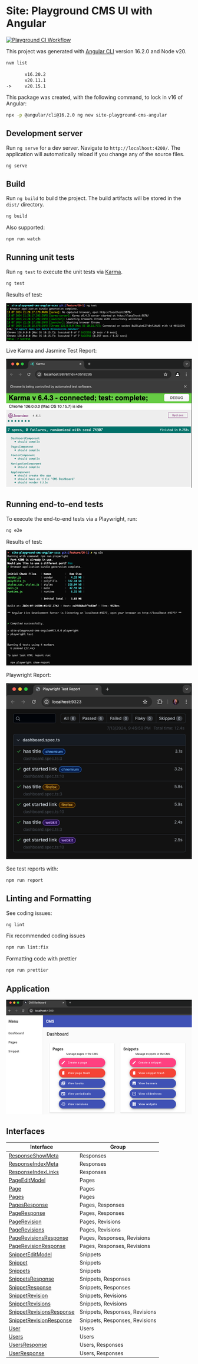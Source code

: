 # Site: Playground CMS UI with Angular

[![Playground CI Workflow](https://github.com/gammamatrix/site-playground-cms-angular/actions/workflows/ci.yml/badge.svg?branch=develop)](.github/workflows/ci.yml)

This project was generated with [Angular CLI](https://github.com/angular/angular-cli) version 16.2.0 and Node v20.

```sh
nvm list
```

```
       v16.20.2
       v20.11.1
->     v20.15.1
```

This package was created, with the following command, to lock in v16 of Angular:

```sh
npx -p @angular/cli@16.2.0 ng new site-playground-cms-angular
```

## Development server

Run `ng serve` for a dev server. Navigate to `http://localhost:4200/`. The application will automatically reload if you change any of the source files.

```sh
ng serve
```

## Build

Run `ng build` to build the project. The build artifacts will be stored in the `dist/` directory.

```sh
ng build
```

Also supported:

```sh
npm run watch
```


## Running unit tests

Run `ng test` to execute the unit tests via [Karma](https://karma-runner.github.io).

```sh
ng test
```
Results of test:

<img src="resources/docs/site-playground-cms-angular-ng-test.png" alt="Screenshot of the test command: ng test with results">

Live Karma and Jasmine Test Report:

<img src="resources/docs/site-playground-cms-angular-ng-test-karma.png" alt="Screenshot of the Karma and Jasmine Test Report">

## Running end-to-end tests

To execute the end-to-end tests via a Playwright, run:

```sh
ng e2e
```

Results of test:

<img src="resources/docs/site-playground-cms-angular-ng-e2e.png" alt="Screenshot of the test command: ng e2e with results">

Playwright Report:

<img src="resources/docs/site-playground-cms-angular-ng-e2e-report.png" alt="Screenshot of the Playwright Report">

See test reports with:

```sh
npm run report
```

## Linting and Formatting

See coding issues:

```sh
ng lint
```

Fix recommended coding issues

```sh
npm run lint:fix
```

Formatting code with prettier

```sh
npm run prettier
```


## Application

<img src="resources/docs/site-playground-cms-angular-dashboard.png" alt="Screenshot for the CMS Dashboard">


## Interfaces

| Interface | Group |
|---------|---------|
| [ResponseShowMeta](src/app/types.ts#L1) | Responses |
| [ResponseIndexMeta](src/app/types.ts#L9) | Responses |
| [ResponseIndexLinks](src/app/types.ts#L16) | Responses |
| [PageEditModel](src/app/types.ts#L23) | Pages |
| [Page](src/app/types.ts#L99) | Pages |
| [Pages](src/app/types.ts#L199) | Pages |
| [PagesResponse](src/app/types.ts#L201) | Pages, Responses |
| [PageResponse](src/app/types.ts#L207) | Pages, Responses |
| [PageRevision](src/app/types.ts#L213) | Pages, Revisions |
| [PageRevisions](src/app/types.ts#L315) | Pages, Revisions |
| [PageRevisionsResponse](src/app/types.ts#L317) | Pages, Responses, Revisions |
| [PageRevisionResponse](src/app/types.ts#L323) | Pages, Responses, Revisions |
| [SnippetEditModel](src/app/types.ts#L328) | Snippets |
| [Snippet](src/app/types.ts#422) | Snippets |
| [Snippets](src/app/types.ts#517) | Snippets |
| [SnippetsResponse](src/app/types.ts#519) | Snippets, Responses |
| [SnippetResponse](src/app/types.ts#525) | Snippets, Responses |
| [SnippetRevision](src/app/types.ts#530) | Snippets, Revisions |
| [SnippetRevisions](src/app/types.ts#626) | Snippets, Revisions |
| [SnippetRevisionsResponse](src/app/types.ts#628) | Snippets, Responses, Revisions |
| [SnippetRevisionResponse](src/app/types.ts#634) | Snippets, Responses, Revisions |
| [User](src/app/types.ts#639) | Users |
| [Users](src/app/types.ts#649) | Users |
| [UsersResponse](src/app/types.ts#651) | Users, Responses |
| [UserResponse](src/app/types.ts#657) | Users, Responses |
